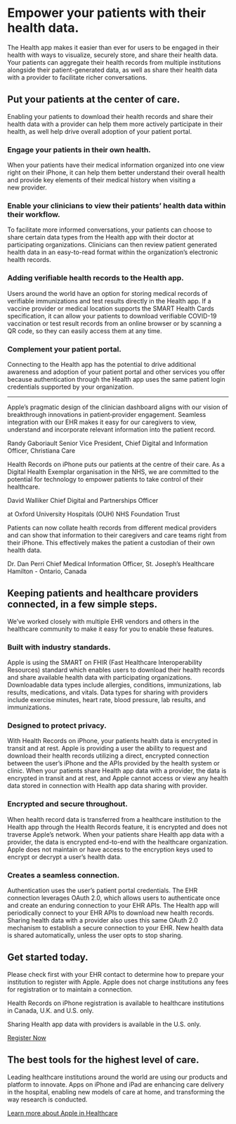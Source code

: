 # Empower your patients with their health&nbsp;data.

The Health app makes it easier than ever for users to be engaged in their health with ways to visualize, securely store, and share their health data. Your patients can aggregate their health records from multiple institutions alongside their patient-generated data, as well as share their health data with a provider to facilitate richer&nbsp;conversations.

## Put your patients at the center of care.

Enabling your patients to download their health records and share their health data with a provider can help them more actively participate in their health, as well help drive overall adoption of your patient&nbsp;portal.

### Engage your patients in their own health.

When your patients have their medical information organized into one view right on their iPhone, it can help them better understand their overall health and provide key elements of their medical history when visiting a new&nbsp;provider.

### Enable your clinicians to view their patients’ health data within their&nbsp;workflow.

To facilitate more informed conversations, your patients can choose to share certain data types from the Health app with their doctor at participating organizations. Clinicians can then review patient generated health data in an easy-to-read format within the organization’s electronic health records.

### Adding verifiable health records to the Health&nbsp;app.

Users around the world have an option for storing medical records of verifiable immunizations and test results directly in the Health app. If a vaccine provider or medical location supports the SMART Health Cards specification, it can allow your patients to download verifiable COVID-19 vaccination or test result records from an online browser or by scanning a QR code, so they can easily access them at any time.

### Complement your patient portal.

Connecting to the Health app has the potential to drive additional awareness and adoption of your patient portal and other services you offer because authentication through the Health app&nbsp;uses the same patient login credentials supported by your&nbsp;organization.

- - - - -
Apple’s pragmatic design of the clinician dashboard aligns with our vision of breakthrough innovations in patient‑provider engagement. Seamless integration with our EHR makes it easy for our caregivers to view, understand and incorporate relevant information into the patient&nbsp;record.

Randy Gaboriault
Senior Vice President, Chief Digital and Information Officer, Christiana Care

Health Records on iPhone puts our patients at the centre of their care. As a Digital Health Exemplar organisation in the NHS, we are committed to the potential for technology to empower patients to take control of their healthcare.

David Walliker
Chief Digital and Partnerships Officer

at Oxford University Hospitals (OUH) NHS Foundation Trust

Patients can now collate health records from different medical providers and can show that information to their caregivers and care teams right from their iPhone. This effectively makes the patient a custodian of their own health&nbsp;data.

Dr. Dan Perri
Chief Medical Information Officer, St. Joseph’s Healthcare Hamilton - Ontario, Canada

## Keeping patients and healthcare providers connected, in a few simple&nbsp;steps.

We’ve worked closely with multiple EHR vendors and others in the healthcare community to make it easy for you to enable these&nbsp;features.

### Built with industry standards.

Apple is using the SMART on FHIR (Fast Healthcare Interoperability Resources) standard which enables users to download their health records and share available health data with participating organizations. Downloadable data types include allergies, conditions, immunizations, lab results, medications, and vitals. Data types for sharing with providers include exercise minutes, heart rate, blood pressure, lab results, and immunizations.

### Designed to protect privacy.

With Health Records on iPhone, your patients health data is encrypted in transit and at rest. Apple is providing a user the ability to request and download their health records utilizing a direct, encrypted connection between the user’s iPhone and the APIs provided by the health system or clinic. When your patients share Health app data with a provider, the data is encrypted in transit and at rest, and Apple cannot access or view any health data stored in connection with Health app data sharing with&nbsp;provider.

### Encrypted and secure throughout.

When health record data is transferred from a healthcare institution to the Health app through the Health Records feature, it is encrypted and does not traverse Apple’s network. When your patients share Health app data with a provider, the data is encrypted end-to-end with the healthcare organization. Apple does not maintain or have access to the encryption keys used to encrypt or decrypt a user’s health&nbsp;data.

### Creates a seamless connection.

Authentication uses the user’s patient portal credentials. The EHR connection leverages OAuth 2.0, which allows users to authenticate once and create an enduring connection to your EHR APIs. The Health app will periodically connect to your EHR APIs to download new health records. Sharing health data with a provider also uses this same OAuth 2.0 mechanism to establish a secure connection to your EHR. New health data is shared automatically, unless the user opts to stop&nbsp;sharing.

## Get started today.

Please check first with your EHR contact to determine how to prepare your institution to register with Apple. Apple does not charge institutions any fees for registration or to maintain a connection.

Health Records on iPhone registration is available to healthcare institutions in Canada, U.K. and U.S. only.

Sharing Health app data with providers is available in the U.S. only.

[Register Now](https://register.apple.com/health-records/)

## The best tools for the highest level of care.

Leading healthcare institutions around the world are using our products and platform to innovate. Apps on iPhone and iPad are enhancing care delivery in the hospital, enabling new models of care at home, and transforming the way research is conducted.

[Learn more about Apple in Healthcare](https://www.apple.com/healthcare/)
